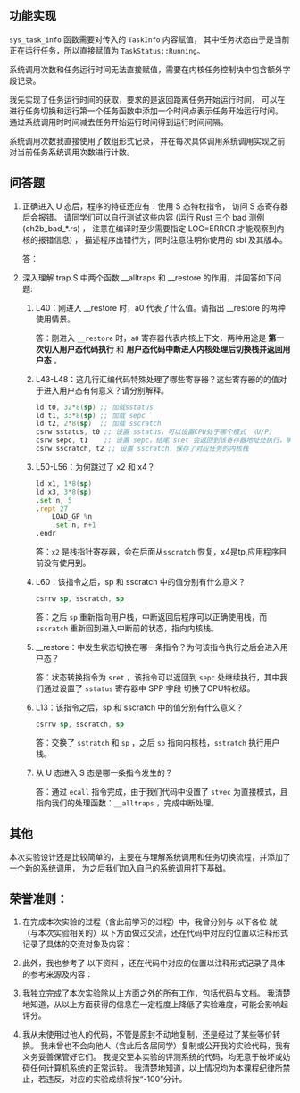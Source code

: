 ## 功能实现

`sys_task_info`  函数需要对传入的 `TaskInfo` 内容赋值，
其中任务状态由于是当前正在运行任务，所以直接赋值为 `TaskStatus::Running`。

系统调用次数和任务运行时间无法直接赋值，需要在内核任务控制块中包含额外字段记录。

我先实现了任务运行时间的获取，要求的是返回距离任务开始运行时间，
可以在进行任务切换和运行第一个任务函数中添加一个时间点表示任务开始运行时间。
通过系统调用时时间减去任务开始运行时间得到运行时间间隔。

系统调用次数我直接使用了数组形式记录， 并在每次具体调用系统调用实现之前对当前任务系统调用次数进行计数。

## 问答题

1. 正确进入 U 态后，程序的特征还应有：使用 S 态特权指令， 访问 S 态寄存器后会报错。 
    请同学们可以自行测试这些内容 (运行 Rust 三个 bad 测例 (ch2b_bad_*.rs) ， 
    注意在编译时至少需要指定 LOG=ERROR 才能观察到内核的报错信息) ， 
    描述程序出错行为，同时注意注明你使用的 sbi 及其版本。

   答：
2. 深入理解 trap.S 中两个函数 __alltraps 和 __restore 的作用，并回答如下问题:
   1. L40：刚进入 __restore 时，a0 代表了什么值。请指出 __restore 的两种使用情景。
       
      答：刚进入 `__restore` 时，`a0` 寄存器代表内核上下文，两种用途是 **第一次切入用户态代码执行** 和 **用户态代码中断进入内核处理后切换栈并返回用户态** 。
   2. L43-L48：这几行汇编代码特殊处理了哪些寄存器？这些寄存器的的值对于进入用户态有何意义？请分别解释。
      ```asm
      ld t0, 32*8(sp) ;; 加载sstatus
      ld t1, 33*8(sp) ;; 加载 sepc
      ld t2, 2*8(sp)  ;; 加载 sscratch
      csrw sstatus, t0 ;; 设置 sstatus，可以设置CPU处于哪个模式 （U/P）
      csrw sepc, t1    ;; 设置 sepc，结尾 sret 会返回到该寄存器地址处执行，确保回到用户进入中断的下一条地址
      csrw sscratch, t2 ;; 设置 sscratch，保存了对应任务的内核栈
      ```
   3. L50-L56：为何跳过了 x2 和 x4？
      ```asm
      ld x1, 1*8(sp)
      ld x3, 3*8(sp)
      .set n, 5
      .rept 27
          LOAD_GP %n
          .set n, n+1
      .endr
      ```
      答：`x2` 是栈指针寄存器，会在后面从`sscratch` 恢复，x4是tp,应用程序目前没有使用到。
   4. L60：该指令之后，sp 和 sscratch 中的值分别有什么意义？
      ```asm
      csrrw sp, sscratch, sp
      ```
      答：之后 `sp` 重新指向用户栈，中断返回后程序可以正确使用栈，而 `sscratch` 重新回到进入中断前的状态，指向内核栈。
   5. __restore：中发生状态切换在哪一条指令？为何该指令执行之后会进入用户态？ 
      
      答：状态转换指令为 `sret` ，该指令可以返回到 `sepc` 处继续执行，其中我们通过设置了 `sstatus` 寄存器中 SPP 字段
      切换了CPU特权级。
   6. L13：该指令之后，sp 和 sscratch 中的值分别有什么意义？
      ```asm
      csrrw sp, sscratch, sp
      ```
      答：交换了 `sstratch` 和 `sp` ，之后 `sp` 指向内核栈，`sstratch` 执行用户栈。
   7. 从 U 态进入 S 态是哪一条指令发生的？
      
      答：通过 `ecall` 指令完成，由于我们代码中设置了 `stvec` 为直接模式，且指向我们的处理函数：`__alltraps` ，完成中断处理。

## 其他

本次实验设计还是比较简单的，主要在与理解系统调用和任务切换流程，并添加了一个新的系统调用，
为之后我们加入自己的系统调用打下基础。

## 荣誉准则：

1. 在完成本次实验的过程（含此前学习的过程）中，我曾分别与 以下各位 就（与本次实验相关的）以下方面做过交流，还在代码中对应的位置以注释形式记录了具体的交流对象及内容：


2. 此外，我也参考了 以下资料 ，还在代码中对应的位置以注释形式记录了具体的参考来源及内容：


3. 我独立完成了本次实验除以上方面之外的所有工作，包括代码与文档。 我清楚地知道，从以上方面获得的信息在一定程度上降低了实验难度，可能会影响起评分。

4. 我从未使用过他人的代码，不管是原封不动地复制，还是经过了某些等价转换。 我未曾也不会向他人（含此后各届同学）复制或公开我的实验代码，我有义务妥善保管好它们。 我提交至本实验的评测系统的代码，均无意于破坏或妨碍任何计算机系统的正常运转。 我清楚地知道，以上情况均为本课程纪律所禁止，若违反，对应的实验成绩将按“-100”分计。